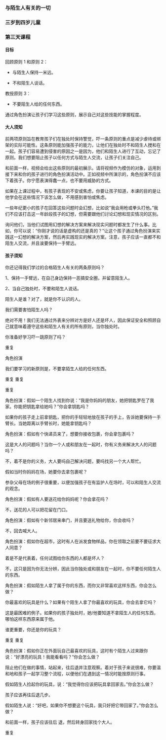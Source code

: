 ### 与陌生人有关的一切

### 三岁到四岁儿童

### 第三天课程

#### 目标

回顾原则 1 和原则 2：

* 与陌生人保持一米远。

* 不和陌生人谈话。

教授原则 3：

* 不要陌生人给的任何东西。

通过角色扮演让孩子们学习这些原则，展示自己对这些技能的掌握程度。

#### 大人须知

前两项原则旨在教育孩子们在独处时保持警觉，吓一条原则的重点是减少虐待或绑架的实际可能性。这条原则能加强孩子的能力，让他们在独处时不和陌生人搅和在一起。孩子们容易遭到侵害的原因之一是因为，他们和陌生人进行了互动，忘记了原则。我们想要阻止孩子以任何方式与陌生人交流，让孩子们关注自己。

和前面一样，视频会给出这些原则的最初展示。请将视频作为模仿的对象，运用到接下来和你的孩子进行的角色扮演活动中。正如视频中所演示的，角色扮演不应该下着孩子。你宁愿表演得蠢一点，也不要用威胁的方式。

如果在上课过程中，有孩子表现的不安或焦虑，你要让孩子知道，本课的目的是让他学会在这些情况下该怎么做，不用感到害怕或焦虑。

一些年纪更小的孩子在回答这些问题时会幻想，比如说“我会用枪或拳头打他。”我们不应该打击这一年龄段孩子的幻想，但需要跟他们讨论幻想和现实情况的区别。

询问他们，当他们试图用幻想的解决方案来解决现实问题时都发生了什么事。比如，你可以说：“你刚才说的话是虚构的还是真的？”让这个孩子通过角色扮演来实践这一幻想的解决方案，然后再实践现实的解决方案。注意，孩子应该一直都不和陌生人交流，并且诶要保持一手臂远。

#### 孩子须知

你还记得我们学过的合格陌生人有关的两条原则吗？

1、保持一手臂远，在自己身边保持一恶搞安全圈，并留意陌生人。

2、当自己独处时，不要和陌生人说话。

陌生人是谁？对了，就是你不认识的人。

我们需要害怕陌生人吗？

绝对不用！我们无法通过外表来分辨对方是好人还是坏人，因此保证安全和照顾自己就意味着遵守这些和陌生人有关的所有原则，当你独处时。

你准备好学习吓一跳原则了吗？

重复

角色扮演

我们要学习的新原则是，不要拿陌生人给的任何东西。

重复
重复

重复

角色扮演：假如一个陌生人找到你说：“我是你妈妈的朋友，她把钥匙罗在了我家。你能把钥匙拿给她吗？”你会拿钥匙吗？

如果你的孩子走上前拿钥匙，把你的手轻轻地放在孩子的手上，告诉她要保持一手臂长。当她距离以手臂长时，她能拿钥匙吗？

角色扮演：假如有个快递员来了，想要你接收包裹，你会拿包裹吗？

这是大人的问题吗？当你一个人或和朋友在一起时，你有义务来解决大人的问题吗？

不，着不是你的义务，大人要吗自己解决问题，要吗找另一个大人帮忙。

假如当时你妈妈在场，她要你去拿包裹呢？

参杂父母在场的例子很重要，以便加强孩子在有监护人在场时，可以和陌生人交流的观念。

角色扮演：假如有人要送花给你妈妈呢？你会拿花吗？

不，送花的人可以把花留在门口。

角色扮演：假如有个新邻居来串门，并且要送礼物给你，你会收吗？

不，回去喊大人。

角色扮演：假如你在超市，这时有人在派发食物样品，你在领取之前要不要征求大人同意？

着是不是代表着，任何试图给你东西的人都是坏人？

不，这只是因为你无法分辨，因此当你独处或和朋友在一起时，你不要任何陌生人的东西。

角色扮演：假如陌生人拿了属于你的东西，而你又非常喜欢这样东西，你会怎么做？

你最喜欢的玩具是什么？如果有个陌生人拿了你最喜欢的玩具，你会去拿它吗？

这是最困难的例子。如果你的孩子独处时，她/他要知道不拿陌生人的任何东西，哪怕这样东西原来属于他。

谁更重要，你还是你的玩具？

重复
重复

角色扮演：假如你正在外面玩自己最喜欢的玩具，这时有个陌生人过来跟你说：“好漂亮的玩具！我能看看吗？”你会怎么做？

阻止他们在做的事情，站起来，往后退并注意观察。着对于孩子来说很难，你要温和地和孩子一起学习整个流程，以便他们在遇到这一情况时能按原则行事。

假如陌生人捡起你的玩具，说：“我觉得你应该把玩具拿回家去。”你会怎么做？

孩子应该再往后退几步。

假如陌生人说：“好吧，如果你不想要这个玩具，我只好把它带回家了。”你会怎么做？

和前面一样，孩子应该往后 退，然后转身回家找个大人。

重复